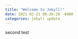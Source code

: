 ```yaml
---
title: "Welcome to Jekyll!"
date: 2021-02-21 08:26:28 -0400
categories: jekyll update
---
```


second test

